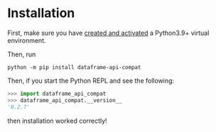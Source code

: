 # Installation

First, make sure you have [created and activated](https://docs.python.org/3/library/venv.html) a Python3.9+ virtual environment.

Then, run
```console
python -m pip install dataframe-api-compat
```

Then, if you start the Python REPL and see the following:
```python
>>> import dataframe_api_compat
>>> dataframe_api_compat.__version__
'0.2.7'
```
then installation worked correctly!
